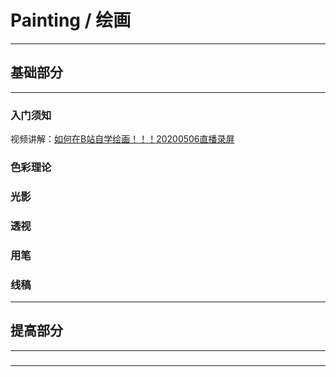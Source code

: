 # Painting / 绘画

---

## 基础部分

---

### 入门须知

视频讲解：[如何在B站自学绘画！！！20200506直播录屏](https://www.bilibili.com/video/BV1i541147XD)

### 色彩理论

### 光影

### 透视

### 用笔

### 线稿

---

## 提高部分

---

###

---

























































